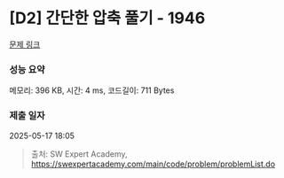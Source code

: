 # [D2] 간단한 압축 풀기 - 1946 

[문제 링크](https://swexpertacademy.com/main/code/problem/problemDetail.do?contestProbId=AV5PmkDKAOMDFAUq) 

### 성능 요약

메모리: 396 KB, 시간: 4 ms, 코드길이: 711 Bytes

### 제출 일자

2025-05-17 18:05



> 출처: SW Expert Academy, https://swexpertacademy.com/main/code/problem/problemList.do
